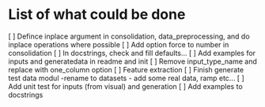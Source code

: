 # List of what could be done

[ ] Defince inplace argument in consolidation, data_preprocessing, and do inplace operations where possible
[ ] Add option force to number in consolidation
[ ] In docstrings, check and fill defaults...
[ ] Add examples for inputs and generatedata in readme and init
[ ] Remove input_type_name and replace with one_column option
[ ] Feature extraction
[ ] Finish generate test data modul -rename to datasets - add some real data, ramp etc...
[ ] Add unit test for inputs (from visual) and generation
[ ] Add examples to docstrings
